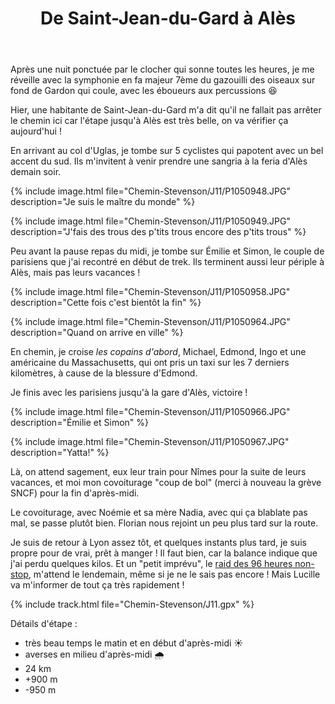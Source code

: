﻿---
title: "De Saint-Jean-du-Gard à Alès"
permalink: /Chemin-Stevenson/J11/
sidebar:
  nav: "chemin_stevenson"
enable_tracks: true
---

Après une nuit ponctuée par le clocher qui sonne toutes les heures, je me réveille avec la symphonie en fa majeur 7ème du gazouilli des oiseaux sur fond de Gardon qui coule, avec les éboueurs aux percussions :laughing:

Hier, une habitante de Saint-Jean-du-Gard m'a dit qu'il ne fallait pas arrêter le chemin ici car l'étape jusqu'à Alès est très belle, on va vérifier ça aujourd'hui !

En arrivant au col d'Uglas, je tombe sur 5 cyclistes qui papotent avec un bel accent du sud. Ils m'invitent à venir prendre une sangria à la feria d'Alès demain soir.

{% include image.html file="Chemin-Stevenson/J11/P1050948.JPG" description="Je suis le maître du monde" %}

{% include image.html file="Chemin-Stevenson/J11/P1050949.JPG" description="J'fais des trous des p'tits trous encore des p'tits trous" %}

Peu avant la pause repas du midi, je tombe sur Émilie et Simon, le couple de parisiens que j'ai recontré en début de trek. Ils terminent aussi leur périple à Alès, mais pas leurs vacances !

{% include image.html file="Chemin-Stevenson/J11/P1050958.JPG" description="Cette fois c'est bientôt la fin" %}

{% include image.html file="Chemin-Stevenson/J11/P1050964.JPG" description="Quand on arrive en ville" %}

En chemin, je croise *les copains d'abord*, Michael, Edmond, Ingo et une américaine du Massachusetts, qui ont pris un taxi sur les 7 derniers kilomètres, à cause de la blessure d'Edmond.

Je finis avec les parisiens jusqu'à la gare d'Alès, victoire !

{% include image.html file="Chemin-Stevenson/J11/P1050966.JPG" description="Émilie et Simon" %}

{% include image.html file="Chemin-Stevenson/J11/P1050967.JPG" description="Yatta!" %}

Là, on attend sagement, eux leur train pour Nîmes pour la suite de leurs vacances, et moi mon covoiturage "coup de bol" (merci à nouveau la grève SNCF) pour la fin d'après-midi.

Le covoiturage, avec Noémie et sa mère Nadia, avec qui ça blablate pas mal, se passe plutôt bien. Florian nous rejoint un peu plus tard sur la route.

Je suis de retour à Lyon assez tôt, et quelques instants plus tard, je suis propre pour de vrai, prêt à manger !
Il faut bien, car la balance indique que j'ai perdu quelques kilos. Et un "petit imprévu", le [raid des 96 heures non-stop](/96h/J1/), m'attend le lendemain, même si je ne le sais pas encore ! Mais Lucille va m'informer de tout ça très rapidement !

{% include track.html file="Chemin-Stevenson/J11.gpx" %}

Détails d'étape :
* très beau temps le matin et en début d'après-midi :sunny:
* averses en milieu d'après-midi :cloud_with_rain:
* 24 km
* +900 m
* -950 m
